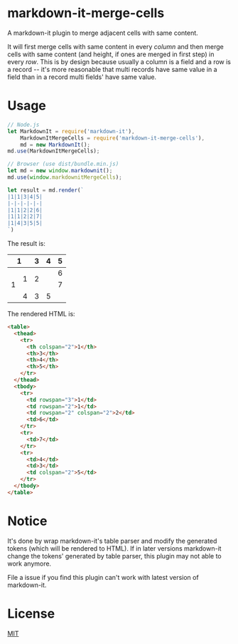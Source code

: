# markdown-it-merge-cells
A markdown-it plugin to merge adjacent cells with same content.

It will first merge cells with same content in every *column* and then merge cells with same content (and height, if ones are merged in first step) in every *row*. This is by design because usually a column is a field and a row is a record -- it's more reasonable that multi records have same value in a field than in a record multi fields' have same value.

# Usage
```js
// Node.js
let MarkdownIt = require('markdown-it'),
    MarkdownItMergeCells = require('markdown-it-merge-cells'),
    md = new MarkdownIt();
md.use(MarkdownItMergeCells);

// Browser (use dist/bundle.min.js)
let md = new window.markdownit();
md.use(window.markdownitMergeCells);

let result = md.render(`
|1|1|3|4|5|
|-|-|-|-|-|
|1|1|2|2|6|
|1|1|2|2|7|
|1|4|3|5|5|
`)
```

The result is:

<table>
  <thead>
    <tr>
      <th colspan="2">1</th>
      <th>3</th>
      <th>4</th>
      <th>5</th>
    </tr>
  </thead>
  <tbody>
    <tr>
      <td rowspan="3">1</td>
      <td rowspan="2">1</td>
      <td rowspan="2" colspan="2">2</td>
      <td>6</td>
    </tr>
    <tr>
      <td>7</td>
    </tr>
    <tr>
      <td>4</td>
      <td>3</td>
      <td colspan="2">5</td>
    </tr>
  </tbody>
</table>

The rendered HTML is:

```html
<table>
  <thead>
    <tr>
      <th colspan="2">1</th>
      <th>3</th>
      <th>4</th>
      <th>5</th>
    </tr>
  </thead>
  <tbody>
    <tr>
      <td rowspan="3">1</td>
      <td rowspan="2">1</td>
      <td rowspan="2" colspan="2">2</td>
      <td>6</td>
    </tr>
    <tr>
      <td>7</td>
    </tr>
    <tr>
      <td>4</td>
      <td>3</td>
      <td colspan="2">5</td>
    </tr>
  </tbody>
</table>
```

# Notice
It's done by wrap markdown-it's table parser and modify the generated tokens (which will be rendered to HTML). If in later versions markdown-it change the tokens' generated by table parser, this plugin may not able to work anymore.

File a issue if you find this plugin can't work with latest version of markdown-it.

# License
[MIT](LICENSE)

